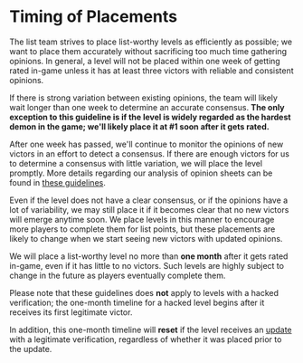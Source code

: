 <div class='panel fade js-scroll-anim' data-anim='fade'>

# Timing of Placements

The list team strives to place list-worthy levels as efficiently as possible; we want to place them accurately without sacrificing too much time gathering opinions. In general, a level will not be placed within one week of getting rated in-game unless it has at least three victors with reliable and consistent opinions. 

If there is strong variation between existing opinions, the team will likely wait longer than one week to determine an accurate consensus. **The only exception to this guideline is if the level is widely regarded as the hardest demon in the game; we'll likely place it at #1 soon after it gets rated.**

After one week has passed, we'll continue to monitor the opinions of new victors in an effort to detect a consensus. If there are enough victors for us to determine a consensus with little variation, we will place the level promptly. More details regarding our analysis of opinion sheets can be found in [these guidelines](/guidelines/listopinions/#analysis).

Even if the level does not have a clear consensus, or if the opinions have a lot of variability, we may still place it if it becomes clear that no new victors will emerge anytime soon. We place levels in this manner to encourage more players to complete them for list points, but these placements are likely to change when we start seeing new victors with updated opinions. 

We will place a list-worthy level no more than **one month** after it gets rated in-game, even if it has little to no victors. Such levels are highly subject to change in the future as players eventually complete them. 

Please note that these guidelines does __not__ apply to levels with a hacked verification; the one-month timeline for a hacked level begins after it receives its first legitimate victor.
  
In addition, this one-month timeline will **reset** if the level receives an [update](/guidelines/levelupdates/) with a legitimate verification, regardless of whether it was placed prior to the update.

</div>
